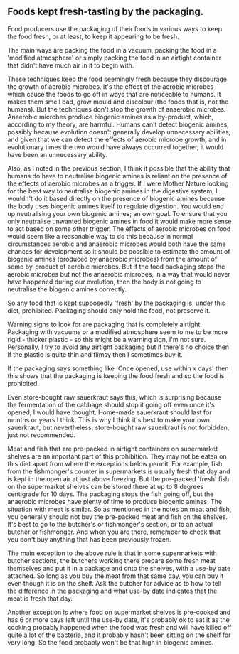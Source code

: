 <a name="packaging"></a>
## Foods kept fresh-tasting by the packaging.

Food producers use the packaging of their foods in various ways to keep the food fresh, or at least, to keep it appearing to be fresh.

The main ways are packing the food in a vacuum, packing the food in a 'modified atmosphere' or simply packing the food in an airtight container that didn't have much air in it to begin with. 

These techniques keep the food seemingly fresh because they discourage the growth of aerobic microbes. It's the effect of the aerobic microbes which cause the foods to go off in ways that are noticeable to humans. It makes them smell bad, grow mould and discolour (the foods that is, not the humans). But the techniques don't stop the growth of anaerobic microbes. Anaerobic microbes produce biogenic amines as a by-product, which, according to my theory, are harmful. Humans can't detect biogenic amines, possibly because evolution doesn't generally develop unnecessary abilities, and given that we can detect the effects of aerobic microbe growth, and in evolutionary times the two would have always occurred together, it would have been an unnecessary ability. 

Also, as I noted in the previous section, I think it possible that the ability that humans do have to neutralise biogenic amines is reliant on the presence of the effects of aerobic microbes as a trigger. If I were Mother Nature looking for the best way to neutralise biogenic amines in the digestive system, I wouldn't do it based directly on the presence of biogenic amines because the body uses biogenic amines itself to regulate digestion. You would end up neutralising your own biogenic amines; an own goal. To ensure that you only neutralise unwanted biogenic amines in food it would make more sense to act based on some other trigger. The effects of aerobic microbes on food would seem like a reasonable way to do this because in normal circumstances aerobic and anaerobic microbes would both have the same chances for development so it should be possible to estimate the amount of biogenic amines (produced by anaerobic microbes) from the amount of some by-product of aerobic microbes. But if the food packaging stops the aerobic microbes but not the anaerobic microbes, in a way that would never have happened during our evolution, then the body is not going to neutralise the biogenic amines correctly.

So any food that is kept supposedly 'fresh' by the packaging is, under this diet, prohibited. Packaging should only hold the food, not preserve it.

Warning signs to look for are packaging that is completely airtight. Packaging with vacuums or a modified atmosphere seem to me to be more rigid - thicker plastic - so this might be a warning sign, I'm not sure. Personally, I try to avoid any airtight packaging but if there's no choice then if the plastic is quite thin and flimsy then I sometimes buy it.

If the packaging says something like 'Once opened, use within x days' then this shows that the packaging is keeping the food fresh and so the food is prohibited.

Even store-bought raw sauerkraut says this, which is surprising because the fermentation of the cabbage should stop it going off even once it's opened, I would have thought. Home-made sauerkraut should last for months or years I think. This is why I think it's best to make your own sauerkraut, but nevertheless, store-bought raw sauerkraut is not forbidden, just not recommended.

Meat and fish that are pre-packed in airtight containers on supermarket shelves are an important part of this prohibition. They may not be eaten on this diet apart from where the exceptions below permit. For example, fish from the fishmonger's counter in supermarkets is usually fresh that day and is kept in the open air at just above freezing. But the pre-packed 'fresh' fish on the supermarket shelves can be stored there at up to 8 degrees centigrade for 10 days. The packaging stops the fish going off, but the anaerobic microbes have plenty of time to produce biogenic amines. The situation with meat is similar. So as mentioned in the notes on meat and fish, you generally should not buy the pre-packed meat and fish on the shelves. It's best to go to the butcher's or fishmonger's section, or to an actual butcher or fishmonger. And when you are there, remember to check that you don't buy anything that has been previously frozen. 

The main exception to the above rule is that in some supermarkets with butcher sections, the butchers working there prepare some fresh meat themselves and put it in a package and onto the shelves, with a use-by date attached. So long as you buy the meat from that same day, you can buy it even though it is on the shelf. Ask the butcher for advice as to how to tell the difference in the packaging and what use-by date indicates that the meat is fresh that day. 

Another exception is where food on supermarket shelves is pre-cooked and has 6 or more days left until the use-by date, it's probably ok to eat it as the cooking probably happened when the food was fresh and will have killed off quite a lot of the bacteria, and it probably hasn't been sitting on the shelf for very long. So the food probably won't be that high in biogenic amines. 

